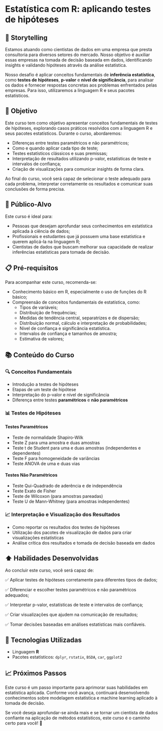 # **Estatística com R: aplicando testes de hipóteses**

## 📖 **Storytelling**

Estamos atuando como cientistas de dados em uma empresa que presta consultoria para diversos setores do mercado. Nosso objetivo é auxiliar essas empresas na tomada de decisão baseada em dados, identificando insights e validando hipóteses através da análise estatística.

Nosso desafio é aplicar conceitos fundamentais de **inferência estatística**, como **testes de hipóteses**, **p-valor** e **nível de significância**, para analisar os dados e fornecer respostas concretas aos problemas enfrentados pelas empresas. Para isso, utilizaremos a linguagem R e seus pacotes estatísticos.

## 🎯 **Objetivo**

Este curso tem como objetivo apresentar conceitos fundamentais de testes de hipóteses, explorando casos práticos resolvidos com a linguagem R e seus pacotes estatísticos. Durante o curso, abordaremos:

- Diferenças entre testes paramétricos e não paramétricos;
- Como e quando aplicar cada tipo de teste;
- Testes estatísticos clássicos e suas premissas;
- Interpretação de resultados utilizando p-valor, estatísticas de teste e intervalos de confiança;
- Criação de visualizações para comunicar insights de forma clara.

Ao final do curso, você será capaz de selecionar o teste adequado para cada problema, interpretar corretamente os resultados e comunicar suas conclusões de forma precisa.

## 👥 **Público-Alvo**

Este curso é ideal para:

- Pessoas que desejam aprofundar seus conhecimentos em estatística aplicada à ciência de dados;
- Profissionais e estudantes que já possuem uma base estatística e querem aplicá-la na linguagem R;
- Cientistas de dados que buscam melhorar sua capacidade de realizar inferências estatísticas para tomada de decisão.

## 📋 **Pré-requisitos**

Para acompanhar este curso, recomenda-se:

- Conhecimento básico em R, especialmente o uso de funções do R básico;
- Compreensão de conceitos fundamentais de estatística, como:
  - Tipos de variáveis;
  - Distribuição de frequências; 
  - Medidas de tendência central, separatrizes e de dispersão;
  - Distribuição normal, cálculo e interpretação de probabilidades;
  - Nível de confiança e significância estatística.
  - Intervalos de confiança e tamanhos de amostra;
  - Estimativa de valores;

## 📚 **Conteúdo do Curso**

### 🔍 Conceitos Fundamentais
- Introdução a testes de hipóteses
- Etapas de um teste de hipótese
- Interpretação do p-valor e nível de significância
- Diferença entre testes **paramétricos** e **não paramétricos**

### 📊 Testes de Hipóteses

#### **Testes Paramétricos**
- Teste de normalidade Shapiro-Wilk
- Teste Z para uma amostra e duas amostras
- Teste t de Student para uma e duas amostras (independentes e dependentes)
- Teste F para homogeneidade de variâncias
- Teste ANOVA de uma e duas vias

#### **Testes Não Paramétricos**
- Teste Qui-Quadrado de aderência e de independência
- Teste Exato de Fisher
- Teste de Wilcoxon (para amostras pareadas)
- Teste U de Mann-Whitney (para amostras independentes)

### 📈 Interpretação e Visualização dos Resultados
- Como reportar os resultados dos testes de hipóteses
- Utilização dos pacotes de visualização de dados para criar visualizações estatísticas
- Análise crítica dos resultados e tomada de decisão baseada em dados

## ⬆️ **Habilidades Desenvolvidas**

Ao concluir este curso, você será capaz de:

✅ Aplicar testes de hipóteses corretamente para diferentes tipos de dados;

✅ Diferenciar e escolher testes paramétricos e não paramétricos adequados;

✅ Interpretar p-valor, estatísticas de teste e intervalos de confiança;

✅ Criar visualizações que ajudem na comunicação de resultados;

✅ Tomar decisões baseadas em análises estatísticas mais confiáveis.

## 🚀 **Tecnologias Utilizadas**

- Linguagem **R**
- Pacotes estatísticos: `dplyr`, `rstatix`, `BSDA`, `car`, `ggplot2`

## 📈 **Próximos Passos**

Este curso é um passo importante para aprimorar suas habilidades em estatística aplicada. Conforme você avança, continuará desenvolvendo conhecimentos sobre modelagem estatística e machine learning aplicado à tomada de decisão.


Se você deseja aprofundar-se ainda mais e se tornar um cientista de dados confiante na aplicação de métodos estatísticos, este curso é o caminho certo para você! 🚀

